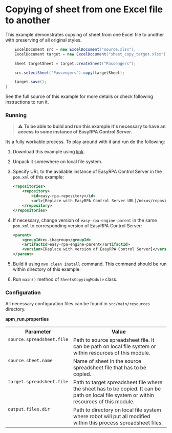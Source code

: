 # Copying of sheet from one Excel file to another

This example demonstrates copying of sheet from one Excel file to another with preserving of all original styles.  

```Java
    ExcelDocument src = new ExcelDocument("source.xlsx");
    ExcelDocument target = new ExcelDocument("sheet_copy_target.xlsx");

    Sheet targetSheet = target.createSheet("Passengers");

    src.selectSheet("Passengers").copy(targetSheet);

    target.save();
}
```

See the full source of this example for more details or check following instructions to run it.

### Running

>:warning: **To be able to build and run this example it's necessary to have an access
>to some instance of EasyRPA Control Server.**   

Its a fully workable process. To play around with it and run do the following:
1. Download this example using [link][down_git_link].  
2. Unpack it somewhere on local file system.
3. Specify URL to the available instance of EasyRPA Control Server in the `pom.xml` of this example:
    ```xml
    <repositories>
        <repository>
            <id>easy-rpa-repository</id>
            <url>[Replace with EasyRPA Control Server URL]/nexus/repository/easyrpa/</url>
        </repository>
    </repositories>
    ```
4. If necessary, change version of `easy-rpa-engine-parent` in the same `pom.xml` to corresponding version of 
EasyRPA Control Server:
    ```xml
    <parent>
        <groupId>eu.ibagroup</groupId>
        <artifactId>easy-rpa-engine-parent</artifactId>
        <version>[Replace with version of EasyRPA Control Server]</version>
    </parent>
    ```
 
5. Build it using `mvn clean install` command. This command should be run within directory of this example.
6. Run `main()` method of `SheetsCopyingModule` class.

[down_git_link]: https://downgit.github.io/#/home?url=https://github.com/easyrpa/openframework/tree/main/examples/excel/sheets-copying

### Configuration

All necessary configuration files can be found in `src/main/resources` directory.

**apm_run.properties**

<table>
    <tr><th>Parameter</th><th>Value</th></tr>
    <tr><td valign="top"><code>source.spreadsheet.file</code></td><td>
        Path to source spreadsheet file. It can be path on local file system or within resources of this module.
    </td></tr>        
    <tr><td valign="top"><code>source.sheet.name</code></td><td>
        Name of sheet in the source spreadsheet file that has to be copied.
    </td></tr>
    <tr><td valign="top"><code>target.spreadsheet.file</code></td><td>
        Path to target spreadsheet file where the sheet has to be copied. It can be path on local file system or within 
        resources of this module.
    </td></tr>
    <tr><td valign="top"><code>output.files.dir</code></td><td>
        Path to directory on local file system where robot will put all modified within this process spreadsheet files.
    </td></tr>
</table>
